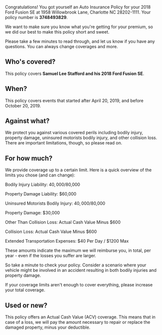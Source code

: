 Congratulations! You got yourself an Auto Insurance Policy for your 2018 Ford Fusion SE at 1958 Willowbrook Lane, Charlotte NC 28202-1111. Your policy number is **3748493829**.

We want to make sure you know what you're getting for your premium, so we did our best to make this policy short and sweet.

Please take a few minutes to read through, and let us know if you have any questions. You can always change coverages and more.

## Who's covered?
This policy covers **Samuel Lee Stafford and his 2018 Ford Fusion SE**.

## When?
This policy covers events that started after April 20, 2019, and before October 20, 2019.

## Against what?
We protect you against various covered perils including bodily injury, property damage, uninsured motorists bodily injury, and other collision loss. There are important limitations, though, so please read on.

## For how much?
We provide coverage up to a certain limit. Here is a quick overview of the limits you chose (and can change):

Bodily Injury Liability: $40,000/$80,000

Property Damage Liability: $60,000

Uninsured Motorists Bodily Injury: $40,000/$80,000

Property Damage: $30,000

Other Than Collision Loss: Actual Cash Value Minus $600

Collision Loss: Actual Cash Value Minus $600

Extended Transportation Expenses: $40 Per Day / $1200 Max

These amounts indicate the maximum we will reimburse you, in total, per year - even if the losses you suffer are larger.

So take a minute to check your policy. Consider a scenario where your vehicle might be involved in an accident resulting in both bodily injuries and property damage. 

If your coverage limits aren't enough to cover everything, please increase your total coverage.

## Used or new?
This policy offers an Actual Cash Value (ACV) coverage. This means that in case of a loss, we will pay the amount necessary to repair or replace the damaged property, minus your deductible.